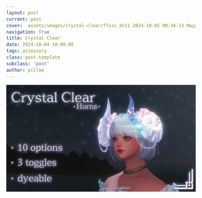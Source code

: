```yaml
---
layout: post
current: post
cover:  assets/images/crystal-clear/ffxiv_dx11 2024-10-05 00-34-13 Maya Adorable Gameplay.jpg
navigation: True
title: Crystal Clear
date: 2024-10-04 10:00:00
tags: accessory
class: post-template
subclass: 'post'
author: pillow
---
```




<p><img src="assets/images/crystal-clear/cover.jpg" alt="Test Image" /></p>